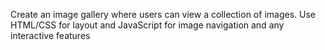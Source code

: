 Create an image gallery where users can view a collection of images. Use HTML/CSS for layout and JavaScript for image navigation and any interactive features
